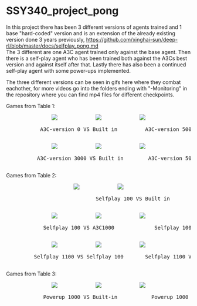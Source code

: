 # SSY340_project_pong
In this project there has been 3 different versions of agents trained and 1 base "hard-coded" version and is an extension of the already existing version done 3 years previously, https://github.com/xinghai-sun/deep-rl/blob/master/docs/selfplay_pong.md    
The 3 different are one A3C agent trained only against the base agent. Then there is a self-play agent who has been trained both against the A3Cs best version and against itself after that. Lastly there has also been a continued self-play agent with some power-ups implemented.  
  
The three different versions can be seen in gifs here where they combat eachother, for more videos go into the folders ending with "-Monitoring" in the repository where you can find mp4 files for different checkpoints.  

Games from Table 1:
<p align="center">
  <img src=gifs/A3C0-vs-builtin.gif hspace = "50">
  <img src=gifs/A3C500-vs-builtin.gif hspace = "50">
  <img src=gifs/A3C1000-vs-builtin.gif hspace = "50">
  <pre>
           A3C-version 0 VS Built in         A3C-version 500 VS Built in          A3C-version 1000 VS Built in
  </pre>
</p>
<p align="center">
  <img src=gifs/A3C3000-vs-builtin.gif hspace = "50">
  <img src=gifs/A3C5000-vs-builtin.gif hspace = "50">
  <img src=gifs/A3C9000-vs-builtin.gif hspace = "50">
  <pre>
          A3C-version 3000 VS Built in        A3C-version 5000 VS Built in        A3C-version 10000 VS Built in
  </pre>
</p>
  
  
Games from Table 2:
<p align="center">
  <img src=gifs/Selfplay100-vs-builtin.gif hspace = "50">
  <img src=gifs/Selfplay3000-vs-builtin.gif hspace = "50">
  <pre>
                             Selfplay 100 VS Built in            Selfplay 3000 VS Built in
  </pre>
</p>
<p align="center">
  <img src=gifs/Selfplay100-vs-A3C1000.gif hspace = "50">
  <img src=gifs/Selfplay100-vs-A3C5000.gif hspace = "50">
  <img src=gifs/Selfplay3000-vs-A3C10000.gif hspace = "50">
  <pre>
            Selfplay 100 VS A3C1000             Selfplay 100 VS A3C5000            Selfplay 3000 VS A3C10000
  </pre>
</p>
<p align="center">
  <img src=gifs/Selfplay1100-vs-selfplay100.gif hspace = "50">
  <img src=gifs/Selfplay1100-vs-selfplay1000.gif hspace = "50">
  <img src=gifs/Selfplay3000-vs-selfplay1000.gif hspace = "50">
  <pre>
         Selfplay 1100 VS Selfplay 100       Selfplay 1100 VS Selfplay 1000      Selfplay 3000 VS Selfplay 1000
  </pre>
</p>
  
  
Games from Table 3:
<p align="center">
  <img src=gifs/powerup1000-vs-builtin.gif hspace = "50">
  <img src=gifs/powerup1000-vs-A3C10000.gif hspace = "50">
  <img src=gifs/powerup1000-vs-selfplay3000.gif hspace = "50">
  <pre>
            Powerup 1000 VS Built-in           Powerup 1000 VS A3C10000            Powerup 1000 VS Selfplay 3000
  </pre>
</p>

